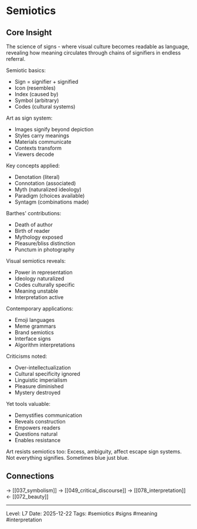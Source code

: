 # Semiotics

## Core Insight
The science of signs - where visual culture becomes readable as language, revealing how meaning circulates through chains of signifiers in endless referral.

Semiotic basics:
- Sign = signifier + signified
- Icon (resembles)
- Index (caused by)
- Symbol (arbitrary)
- Codes (cultural systems)

Art as sign system:
- Images signify beyond depiction
- Styles carry meanings
- Materials communicate
- Contexts transform
- Viewers decode

Key concepts applied:
- Denotation (literal)
- Connotation (associated)
- Myth (naturalized ideology)
- Paradigm (choices available)
- Syntagm (combinations made)

Barthes' contributions:
- Death of author
- Birth of reader
- Mythology exposed
- Pleasure/bliss distinction
- Punctum in photography

Visual semiotics reveals:
- Power in representation
- Ideology naturalized
- Codes culturally specific
- Meaning unstable
- Interpretation active

Contemporary applications:
- Emoji languages
- Meme grammars
- Brand semiotics
- Interface signs
- Algorithm interpretations

Criticisms noted:
- Over-intellectualization
- Cultural specificity ignored
- Linguistic imperialism
- Pleasure diminished
- Mystery destroyed

Yet tools valuable:
- Demystifies communication
- Reveals construction
- Empowers readers
- Questions natural
- Enables resistance

Art resists semiotics too: Excess, ambiguity, affect escape sign systems. Not everything signifies. Sometimes blue just blue.

## Connections
→ [[037_symbolism]]
→ [[049_critical_discourse]]
→ [[078_interpretation]]
← [[072_beauty]]

---
Level: L7
Date: 2025-12-22
Tags: #semiotics #signs #meaning #interpretation